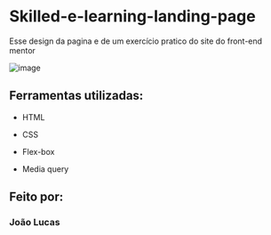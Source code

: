 # Skilled-e-learning-landing-page
Esse design da pagina e de um exercício pratico do site do front-end mentor

![image](https://user-images.githubusercontent.desing-da-pagina-do-projetor.png)

## Ferramentas utilizadas:

* HTML

* CSS

* Flex-box

* Media query

## Feito por:

### João Lucas
